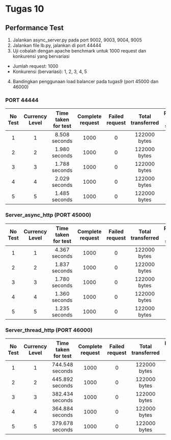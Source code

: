# Tugas 10
## Performance Test

1. Jalankan async_server.py pada port 9002, 9003, 9004, 9005
2. Jalankan file lb.py, jalankan di port 44444
3. Uji cobalah dengan apache benchmark untuk 1000 request dan konkurensi yang bervariasi
* Jumlah request: 1000
* Konkurensi (bervariasi): 1, 2, 3, 4, 5
4. Bandingkan penggunaan load balancer pada tugas9 (port 45000 dan 46000)

### PORT 44444

| No Test | Currency Level | Time taken for test | Complete request | Failed request | Total transferred | Request per second | Time per request | Transfer rate |
| :-------------: | :-------------: | :-------------: | :-------------: | :-------------: | :-------------: | :-------------: | :-------------: | :-------------: |
| 1 | 1 | 8.508 seconds | 1000 | 0 | 122000 bytes | 117.54 [#/sec] | 8.508 ms | 14.00 Kbytes/sec |
| 2 | 2 | 1.980 seconds | 1000 | 0 | 122000 bytes | 505.01 [#/sec] | 3.960 ms | 60.17 Kbytes/sec |
| 3 | 3 | 1.788 seconds | 1000 | 0 | 122000 bytes | 559.30 [#/sec] | 5.364 ms | 66.63 Kbytes/sec |
| 4 | 4 | 2.029 seconds | 1000 | 0 | 122000 bytes | 492.86 [#/sec] | 8.116 ms | 58.72 Kbytes/sec |
| 5 | 5 | 1.485 seconds | 1000 | 0 | 122000 bytes | 673.30 [#/sec] | 7.426 ms | 80.22 Kbytes/sec |

### Server_async_http (PORT 45000)

| No Test | Currency Level | Time taken for test | Complete request | Failed request | Total transferred | Request per second | Time per request | Transfer rate |
| :-------------: | :-------------: | :-------------: | :-------------: | :-------------: | :-------------: | :-------------: | :-------------: | :-------------: |
| 1 | 1 | 4.367 seconds | 1000 | 0 | 122000 bytes | 228.98 [#/sec] | 4.367 ms | 27.28 Kbytes/sec |
| 2 | 2 | 1.837 seconds | 1000 | 0 | 122000 bytes | 544.23 [#/sec] | 3.675 ms | 64.84 Kbytes/sec |
| 3 | 3 | 1.780 seconds | 1000 | 0 | 122000 bytes | 561.94 [#/sec] | 5.339 ms | 66.95 Kbytes/sec |
| 4 | 4 | 1.360 seconds | 1000 | 0 | 122000 bytes | 735.43 [#/sec] | 5.439 ms | 87.62 Kbytes/sec |
| 5 | 5 | 1.235 seconds | 1000 | 0 | 122000 bytes | 809.87 [#/sec] | 6.174 ms | 96.49 Kbytes/sec |

### Server_thread_http (PORT 46000)

| No Test | Currency Level | Time taken for test | Complete request | Failed request | Total transferred | Request per second | Time per request | Transfer rate |
| :-------------: | :-------------: | :-------------: | :-------------: | :-------------: | :-------------: | :-------------: | :-------------: | :-------------: |
| 1 | 1 | 744.548 seconds | 1000 | 0 | 122000 bytes | 1.34 [#/sec] | 744.548 ms | 0.16 Kbytes/sec |
| 2 | 2 | 445.892 seconds | 1000 | 0 | 122000 bytes | 2.24 [#/sec] | 891.783 ms | 0.27 Kbytes/sec |
| 3 | 3 | 382.434 seconds | 1000 | 0 | 122000 bytes | 2.61 [#/sec] | 1147.301 ms | 0.31 Kbytes/sec |
| 4 | 4 | 364.884 seconds | 1000 | 0 | 122000 bytes | 2.74 [#/sec] | 364.884 ms | 0.33 Kbytes/sec |
| 5 | 5 | 379.678 seconds | 1000 | 0 | 122000 bytes | 2.63 [#/sec] | 1898.389 ms | 0.31 Kbytes/sec |

